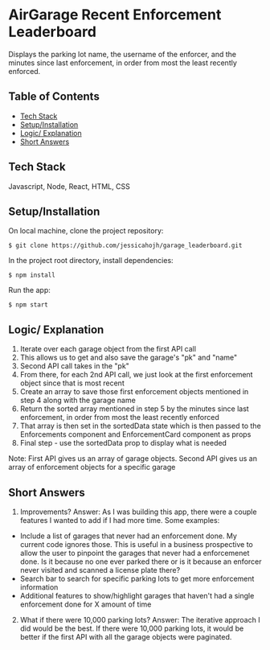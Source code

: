 # AirGarage Recent Enforcement Leaderboard
Displays the parking lot name, the username of the enforcer, and the minutes since last enforcement, in order from most the least recently enforced.

## Table of Contents
* [Tech Stack](#techstack)<br/>
* [Setup/Installation](#installation)<br/>
* [Logic/ Explanation](#logic)<br/>
* [Short Answers](#shortanswers)<br/>

<a name="techstack"/></a>
## Tech Stack
Javascript, Node, React, HTML, CSS </br>

<a name="installation"/></a>
## Setup/Installation

On local machine, clone the project repository:
```
$ git clone https://github.com/jessicahojh/garage_leaderboard.git
```
In the project root directory, install dependencies:
```
$ npm install
```
Run the app:
```
$ npm start
```

<a name="logic"/></a>
## Logic/ Explanation
1. Iterate over each garage object from the first API call <br>
2. This allows us to get and also save the garage's "pk" and "name" <br>
3. Second API call takes in the "pk" <br>
4. From there, for each 2nd API call, we just look at the first enforcement object since that is most recent <br>
5. Create an array to save those first enforcement objects mentioned in step 4 along with the garage name <br>
6. Return the sorted array mentioned in step 5 by the minutes since last enforcement, in order from most the least recently enforced <br>
7. That array is then set in the sortedData state which is then passed to the Enforcements component and EnforcementCard component as props <br>
8. Final step - use the sortedData prop to display what is needed <br>

Note: First API gives us an array of garage objects. Second API gives us an array of enforcement objects for a specific garage <br>

<a name="shortanswers"/></a>
## Short Answers
1. Improvements? Answer: As I was building this app, there were a couple features I wanted to add if I had more time. Some examples: <br>
- Include a list of garages that never had an enforcement done. My current code ignores those. This is useful in a business prospective to allow the user to pinpoint the garages that never had a enforcemenet done. Is it because no one ever parked there or is it because an enforcer never visited and scanned a license plate there? <br>
- Search bar to search for specific parking lots to get more enforcement information
- Additional features to show/highlight garages that haven't had a single enforcement done for X amount of time <br>

2. What if there were 10,000 parking lots? Answer: The iterative approach I did would be the best. If there were 10,000 parking lots, it would be better if the first API with all the garage objects were paginated.